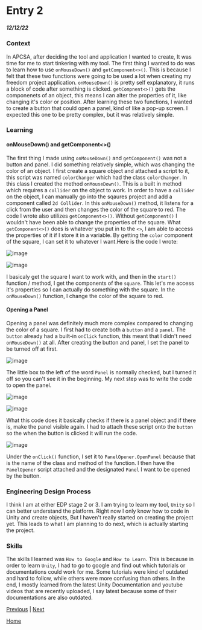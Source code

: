# Entry 2
##### 12/12/22



### Context

In APCSA, after deciding the tool and application I wanted to create, It was time for me to start tinkering with my tool. The first thing I wanted to do was to learn how to use `onMouseDown()` and `getComponent<>()`. This is because I felt that these two functions were going to be used a lot when creating my freedom project application. `onMouseDown()` is pretty self explanatory, it runs a block of code after something is clicked. `getCompnent<>()` gets the componenets of an object, this means I can alter the properties of it, like changing it's color or position. After learning these two functions, I wanted to create a button that could open a panel, kind of like a pop-up screen. I expected this one to be pretty complex, but it was relatively simple.

### Learning

#### onMouseDown() and getComponent<>()

The first thing I made using `onMouseDown()` and `getComponent()` was not a button and panel. I did something relatively simple, which was changing the color of an object. I first create a square object and attached a script to it, this script was named `colorChanger` which had the class `colorChanger`. In this class I created the method `onMouseDown()`. This is a built in method which requires a `collider` on the object to work. In order to have a `collider` on the object, I can manually go into the sqaures project and add a component called `2d Collider`. In this `onMouseDown()` method, it listens for a click from the user and then changes the color of the square to red. The code I wrote also utilizes `getComponent<>()`. Without `getComponent()` I wouldn't have been able to change the properties of the square. What `getComponent<>()` does is whatever you put in to the `<>`, I am able to access the properties of it if I store it in a variable. By getting the `color` component of the square, I can set it to whatever I want.Here is the code I wrote:

![image](https://user-images.githubusercontent.com/73479590/208310421-64ac1e70-216c-4812-a7a3-41951a78d5e3.png)

![image](https://user-images.githubusercontent.com/73479590/208310423-da9624fc-cb06-4df4-8bd5-b8e25ff6b5ac.png)

I basicaly get the square I want to work with, and then in the `start()` function / method, I get the components of the `square`. This let's me access it's properties so I can actually do something with the square. In the `onMouseDown()` function, I change the color of the square to red.


#### Opening a Panel

Opening a panel was definitely much more complex compared to changing the color of a square. I first had to create both a `button` and a `panel`. The `button` already had a built-in `onClick` function, this meant that I didn't need `onMouseDown()` at all. After creating the button and panel, I set the panel to be turned off at first.

![image](https://user-images.githubusercontent.com/73479590/208309715-ccfc947b-a269-44af-83fd-a08fb70509a4.png)

The little box to the left of the word `Panel` is normally checked, but I turned it off so you can't see it in the beginning. My next step was to write the code to open the panel.

![image](https://user-images.githubusercontent.com/73479590/208310033-4b18728e-92c3-4793-a8bf-25453112d8fb.png)

![image](https://user-images.githubusercontent.com/73479590/208309997-68a86fa0-0a1c-4bf5-ad9e-384acc5f9eae.png)

What this code does it basically checks if there is a panel object and if there is, make the panel visible again. I had to attach these script onto the `button` so the when the button is clicked it will run the code.

![image](https://user-images.githubusercontent.com/73479590/208310067-047f4ce1-1845-44fe-9edb-b1617dea2e64.png)

Under the `onClick()` function, I set it to `PanelOpener.OpenPanel` because that is the name of the class and method of the function. I then have the `PanelOpener` script attached and the designated `Panel` I want to be opened by the button.

### Engineering Design Process

I think I am at either EDP stage 2 or 3. I am trying to learn my tool, `Unity` so I can better understand the platform. Right now I only know how to code in Unity and create objects, But I haven't really started on creating the project yet. This leads to what I am planning to do next, which is actually starting the project. 


### Skills

The skills I learned was `How to Google` and `How to Learn`. This is because in order to learn `Unity`, I had to go to google and find out which tutorials or documentations could work for me. Some tutorials were kind of outdated and hard to follow, while others were more confusing than others. In the end, I mostly learned from the latest Unity Documentation and youtube videos that are recently uploaded, I say latest because some of their documentations are also outdated.




[Previous](entry01.md) | [Next](entry03.md)

[Home](../README.md)
